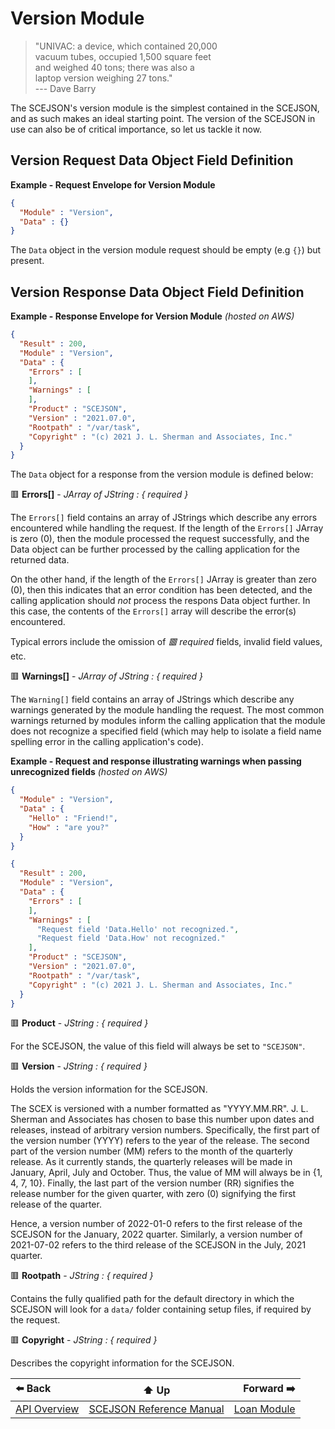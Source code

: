 # Version Module

> "UNIVAC: a device, which contained 20,000  
>  vacuum tubes, occupied 1,500 square feet  
>  and weighed 40 tons; there was also a  
>  laptop version weighing 27 tons."  
>  --- Dave Barry

The SCEJSON's version module is the simplest contained in the SCEJSON,
and as such makes an ideal starting point. The version of the SCEJSON in use
can also be of critical importance, so let us tackle it now.

## Version Request Data Object Field Definition

**Example - Request Envelope for Version Module**

```json
{
  "Module" : "Version",
  "Data" : {}
}
```

The `Data` object in the version module request should be empty (e.g `{}`) but present.

## Version Response Data Object Field Definition

**Example - Response Envelope for Version Module** *(hosted on AWS)*

```json
{
  "Result" : 200,
  "Module" : "Version",
  "Data" : {
    "Errors" : [
    ],
    "Warnings" : [
    ],
    "Product" : "SCEJSON",
    "Version" : "2021.07.0",
    "Rootpath" : "/var/task",
    "Copyright" : "(c) 2021 J. L. Sherman and Associates, Inc."
  }
}
```

The `Data` object for a response from the version module is defined below:

🟥 **Errors[]** - *JArray of JString : { required }*

The `Errors[]` field contains an array of JStrings which describe any errors encountered
while handling the request. If the length of the `Errors[]` JArray is zero (0), then the
module processed the request successfully, and the Data object can be further processed
by the calling application for the returned data.

On the other hand, if the length of the `Errors[]` JArray is greater than zero (0), then
this indicates that an error condition has been detected, and the calling application
should *not* process the respons Data object further. In this case, the contents of the
`Errors[]` array will describe the error(s) encountered.

Typical errors include the omission of *🟥  required* fields, invalid field values, etc.

🟥 **Warnings[]** - *JArray of JString : { required }*

The `Warning[]` field contains an array of JStrings which describe any warnings generated
by the module handling the request. The most common warnings returned by modules inform
the calling application that the module does not recognize a specified field (which may
help to isolate a field name spelling error in the calling application's code).

**Example - Request and response illustrating warnings when passing unrecognized fields** *(hosted on AWS)*
```json
{
  "Module" : "Version",
  "Data" : {
    "Hello" : "Friend!",
    "How" : "are you?"
  }
}
```

```json
{
  "Result" : 200,
  "Module" : "Version",
  "Data" : {
    "Errors" : [
    ],
    "Warnings" : [
      "Request field 'Data.Hello' not recognized.",
      "Request field 'Data.How' not recognized."
    ],
    "Product" : "SCEJSON",
    "Version" : "2021.07.0",
    "Rootpath" : "/var/task",
    "Copyright" : "(c) 2021 J. L. Sherman and Associates, Inc."
  }
}
```

🟥 **Product** - *JString : { required }*

For the SCEJSON, the value of this field will always be set to `"SCEJSON"`.

🟥 **Version** - *JString : { required }*

Holds the version information for the SCEJSON.

The SCEX is versioned with a number formatted
as "YYYY.MM.RR". J. L. Sherman and Associates has chosen to base this number upon dates and
releases, instead of arbitrary version numbers. Specifically, the first part of the version
number (YYYY) refers to the year of the release. The second part of the version number (MM)
refers to the month of the quarterly release. As it currently stands, the quarterly releases
will be made in January, April, July and October. Thus, the value of MM will always be in {1,
4, 7, 10}. Finally, the last part of the version number (RR) signifies the release number for
the given quarter, with zero (0) signifying the first release of the quarter.

Hence, a version number of 2022-01-0 refers to the first release of the SCEJSON for the
January, 2022 quarter. Similarly, a version number of 2021-07-02 refers to the third release
of the SCEJSON in the July, 2021 quarter.

🟥 **Rootpath** - *JString : { required }*

Contains the fully qualified path for the default directory in which the
SCEJSON will look for a `data/` folder containing setup files, if required
by the request.

🟥 **Copyright** - *JString : { required }*

Describes the copyright information for the SCEJSON.

| ⬅️ Back | ⬆️ Up | Forward ➡️ |
| :--- | :---: | ---: |
| [API Overview](api-overview.md) | [SCEJSON Reference Manual](README.md) | [Loan Module](module-loan.md) |
